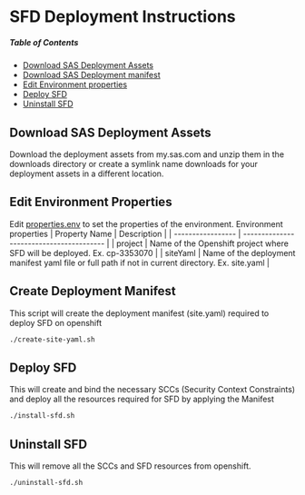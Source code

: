 # SFD Deployment Instructions

##### Table of Contents
- [Download SAS Deployment Assets](#Download-SAS-Deployment-Assets)
- [Download SAS Deployment manifest](#Download-SAS-Deployment-manifest)
- [Edit Environment properties](#Edit-Environment-Properties)
- [Deploy SFD](#Deploy-SFD)
- [Uninstall SFD](#Uninstall-SFD)

## Download SAS Deployment Assets
Download the deployment assets from my.sas.com and unzip them in the downloads directory or create a symlink name downloads for your deployment assets in a different location.

## Edit Environment Properties
Edit [properties.env](properties.env) to set the properties of the environment.
Environment properties 
|  Property Name               |    Description                            |
| -----------------            |  ---------------------------------------- |
| project                      | Name of the Openshift project where SFD will be deployed. Ex. cp-3353070    |
| siteYaml                     | Name of the deployment manifest yaml file or full path if not in current directory. Ex. site.yaml |


## Create Deployment Manifest
This script will create the deployment manifest (site.yaml) required to deploy SFD on openshift
```bash
./create-site-yaml.sh
```

## Deploy SFD
This will create and bind the necessary SCCs (Security Context Constraints) and deploy all the resources required for SFD by applying the Manifest
```bash
./install-sfd.sh
```

## Uninstall SFD
This will remove all the SCCs and SFD resources from openshift. 
```bash
./uninstall-sfd.sh
```
